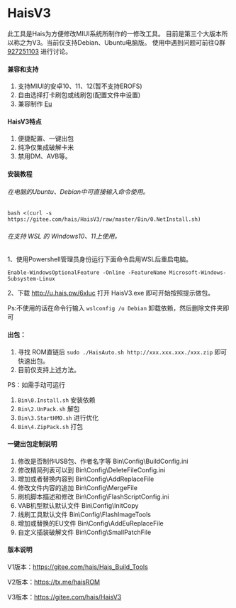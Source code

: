 
# HaisV3

此工具是Hais为方便修改MIUI系统所制作的一修改工具。
目前是第三个大版本所以称之为V3。当前仅支持Debian、Ubuntu电脑版。
使用中遇到问题可前往Q群 [927251103](https://jq.qq.com/?_wv=1027&k=7SaV9nzM) 进行讨论。

#### 兼容和支持

1.  支持MIUI的安卓10、11、12(暂不支持EROFS)
2.  自由选择打卡刷包或线刷包(配置文件中设置)
3.  兼容制作 [Eu](https://sourceforge.net/projects/xiaomi-eu-multilang-miui-roms/files/xiaomi.eu/MIUI-WEEKLY-RELEASES/)

#### HaisV3特点

1.  便捷配置、一键出包
2.  纯净仅集成破解卡米
3.  禁用DM、AVB等。


#### 安装教程


###### 在电脑的Ubuntu、Debian中可直接输入命令使用。

`bash <(curl -s https://gitee.com/hais/HaisV3/raw/master/Bin/0.NetInstall.sh)`

###### 在支持 WSL 的 Windows10、11上使用。
1、使用Powershell管理员身份运行下面命令启用WSL后重启电脑。

`Enable-WindowsOptionalFeature -Online -FeatureName Microsoft-Windows-Subsystem-Linux`

2、下载 http://u.hais.pw/6xluc 打开 HaisV3.exe 即可开始按照提示做包。

Ps:不使用的话在命令行输入 `wslconfig /u Debian` 卸载依赖，然后删除文件夹即可


#### 出包：

1.  寻找 ROM直链后 `sudo ./HaisAuto.sh http://xxx.xxx.xxx./xxx.zip` 即可快速出包。
2.  目前仅支持上述方法。

PS：如需手动可运行
1.  `Bin\0.Install.sh` 安装依赖
2.  `Bin\2.UnPack.sh` 解包
3.  `Bin\3.StartHMO.sh` 进行优化
4.  `Bin\4.ZipPack.sh` 打包
	

#### 一键出包定制说明

1.  修改是否制作USB包、作者名字等  	Bin\Config\BuildConfig.ini
2.  修改精简列表可以到 				Bin\Config\DeleteFileConfig.ini
3.  增加或者替换内容到 				Bin\Config\AddReplaceFile
4.  修改文件内容的追加				Bin\Config\MergeFile
5.  刷机脚本描述和修改				Bin\Config\FlashScriptConfig.ini
6.  VAB机型默认默认文件				Bin\Config\InitCopy
7.  线刷工具默认文件				Bin\Config\FlashImageTools
8.  增加或替换的EU文件				Bin\Config\AddEuReplaceFile
9.  自定义插装破解文件				Bin\Config\SmallPatchFile

#### 版本说明

V1版本：https://gitee.com/hais/Hais_Build_Tools

V2版本：https://tx.me/haisROM

V3版本：https://gitee.com/hais/HaisV3


